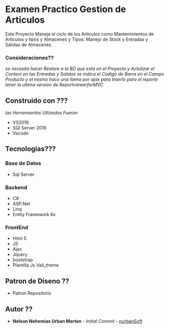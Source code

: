 # Examen Practico Gestion de Articulos

Este Proyecto Maneja el ciclo de los Articulos como Mantenimientos de Articulos y tipos y Almacenes y Tipos. Manejo de Stock y Entradas y Salidas de Almacenes.

### Consideraciones??

_se necesita hacer Restore a la BD que esta en el Proyecto y Actulizar el Context_
_en las Entradas y Salidas se indica el Codigo de Barra en el Campo Producto y el mismo hace una llama por ajax para traerlo_
_para el reporte tener la ultima version de ReportviewerforMVC_

## Construido con ???

_las Herramientas Utlizados Fueron_

* VS2019
* SQl Server 2016
* Vscode
 

## Tecnologias???

### Base de Datos

* Sql Server

### Backend

* C#
* ASP.Net
* Linq
* Entity Framework 6x

### FrontEnd

* Html 5
* JS
* Ajax
* Jquery
* bootstrap
* Plantilla Js Vali_theme

## Patron de Diseno ??

* Patron Repositorio

## Autor ??

* **Nelson Nehemias Urban Marten** - *Initial Commit* - [nurbanSoft](https://github.com/nurbansoft)

